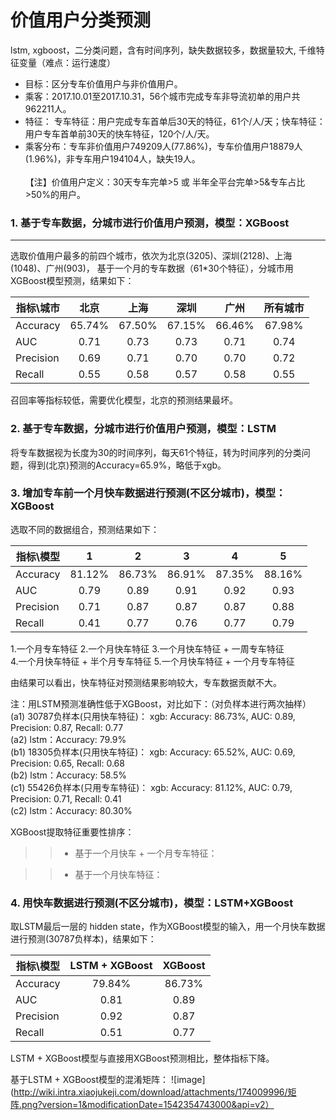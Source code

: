 # 价值用户分类预测
lstm, xgboost，二分类问题，含有时间序列，缺失数据较多，数据量较大, 千维特征变量（难点：运行速度）<br> 

* 目标：区分专车价值用户与非价值用户。<br>  
* 乘客：2017.10.01至2017.10.31，56个城市完成专车非导流初单的用户共962211人。<br>  
* 特征： 专车特征：用户完成专车首单后30天的特征，61个/人/天；快车特征：用户专车首单前30天的快车特征，120个/人/天。<br>  
* 乘客分布：专车非价值用户749209人(77.86%)，专车价值用户18879人(1.96%)，非专车用户194104人，缺失19人。<br>  
【注】价值用户定义：30天专车完单>5 或 半年全平台完单>5&专车占比>50%的用户。<br>  

### 1. 基于专车数据，分城市进行价值用户预测，模型：XGBoost<br>  
----
选取价值用户最多的前四个城市，依次为北京(3205)、深圳(2128)、上海(1048)、广州(903)，
基于一个月的专车数据（61*30个特征），分城市用XGBoost模型预测，结果如下：<br>  

指标\城市      | 北京     | 上海     | 深圳     | 广州 |所有城市
 -------- | :-----------:  | :-----------: | :-----------: | :-----------: | :-----------:  
Accuracy | 65.74% | 67.50% | 67.15% | 66.46% | 67.98%    
AUC | 0.71 | 0.73 | 0.73 | 0.71 | 0.74
Precision | 0.69 | 0.71| 0.70 | 0.70 | 0.72
Recall | 0.55 | 0.58 | 0.57 | 0.58 | 0.55


召回率等指标较低，需要优化模型，北京的预测结果最坏。
 
### 2. 基于专车数据，分城市进行价值用户预测，模型：LSTM
将专车数据视为长度为30的时间序列，每天61个特征，转为时间序列的分类问题，得到(北京)预测的Accuracy=65.9%，略低于xgb。


### 3. 增加专车前一个月快车数据进行预测(不区分城市)，模型：XGBoost
选取不同的数据组合，预测结果如下：

 指标\模型      | 1     | 2     | 3     | 4 | 5
 -------- | :-----------:  | :-----------: | :-----------: | :-----------: | :-----------:  
Accuracy | 81.12% | 86.73% | 86.91% | 87.35% | 88.16%    
AUC | 0.79 | 0.89 | 0.91 | 0.92 | 0.93
Precision | 0.71 | 0.87 | 0.87 | 0.87 | 0.88
Recall | 0.41 | 0.77 | 0.76 | 0.77 | 0.79

1.一个月专车特征    2.一个月快车特征    3.一个月快车特征 + 一周专车特征 <br>
4.一个月快车特征 + 半个月专车特征        5.一个月快车特征 + 一个月专车特征

由结果可以看出，快车特征对预测结果影响较大，专车数据贡献不大。<br>

注：用LSTM预测准确性低于XGBoost，对比如下：（对负样本进行两次抽样）<br>
(a1) 30787负样本(只用快车特征)： xgb: Accuracy: 86.73%, AUC: 0.89, Precision: 0.87, Recall: 0.77<br>
(a2)                                                  lstm：Accuracy: 79.9%<br>
(b1) 18305负样本(只用快车特征)： xgb: Accuracy: 65.52%, AUC: 0.69, Precision: 0.65, Recall: 0.68<br>
(b2)                                                 lstm：Accuracy: 58.5%<br>
(c1) 55426负样本(只用专车特征)： xgb: Accuracy: 81.12%, AUC: 0.79, Precision: 0.71, Recall: 0.41<br>
(c2)                                                 lstm：Accuracy: 80.30%<br>


XGBoost提取特征重要性排序：
>>* 基于一个月快车 + 一个月专车特征：


>>* 基于一个月快车特征：



### 4. 用快车数据进行预测(不区分城市)，模型：LSTM+XGBoost

取LSTM最后一层的 hidden state，作为XGBoost模型的输入，用一个月快车数据进行预测(30787负样本)，结果如下：<br>

指标\模型      | LSTM + XGBoost  | XGBoost 
 -------- | :-----------:  | :-----------: 
Accuracy | 79.84% | 86.73%  
AUC | 0.81 | 0.89 
Precision | 0.92 | 0.87 
Recall | 0.51 | 0.77 

LSTM + XGBoost模型与直接用XGBoost预测相比，整体指标下降。<br>

基于LSTM + XGBoost模型的混淆矩阵：
![image](http://wiki.intra.xiaojukeji.com/download/attachments/174009996/矩阵.png?version=1&modificationDate=1542354743000&api=v2）
